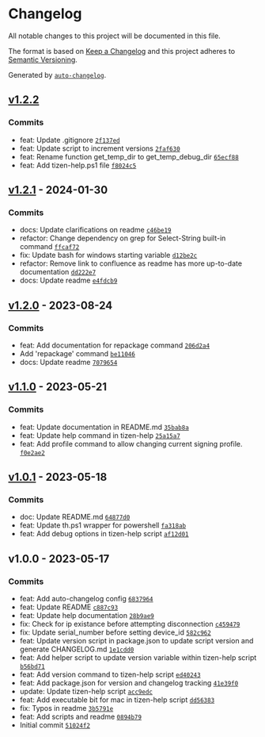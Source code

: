 # Changelog

All notable changes to this project will be documented in this file.

The format is based on [Keep a Changelog](https://keepachangelog.com/en/1.0.0/)
and this project adheres to [Semantic Versioning](https://semver.org/spec/v2.0.0.html).

Generated by [`auto-changelog`](https://github.com/CookPete/auto-changelog).

## [v1.2.2](https://github.com/eduardo-sm/tizen-help/compare/v1.2.1...v1.2.2)

### Commits

- feat: Update .gitignore [`2f137ed`](https://github.com/eduardo-sm/tizen-help/commit/2f137ed1bde8a797fb68aaaf2b4b2b369a932d51)
- feat: Update script to increment versions [`2faf630`](https://github.com/eduardo-sm/tizen-help/commit/2faf630771f836c5d8b26611f87dd8d8fe7b1cdb)
- feat: Rename function get_temp_dir to get_temp_debug_dir [`65ecf88`](https://github.com/eduardo-sm/tizen-help/commit/65ecf88770cbad87e9757653f1840186f6b69824)
- feat: Add tizen-help.ps1 file [`f8024c5`](https://github.com/eduardo-sm/tizen-help/commit/f8024c51ee6d4d29cff513915231f30c2f6f1dc9)

## [v1.2.1](https://github.com/eduardo-sm/tizen-help/compare/v1.2.0...v1.2.1) - 2024-01-30

### Commits

- docs: Update clarifications on readme [`c46be19`](https://github.com/eduardo-sm/tizen-help/commit/c46be19a8130a6d8bbc7e084761f06d7f3498fd1)
- refactor: Change dependency on grep for Select-String built-in command [`ffcaf72`](https://github.com/eduardo-sm/tizen-help/commit/ffcaf72b71c6f4f8d3123fc8e469b5a923e1f6f1)
- fix: Update bash for windows starting variable [`d12be2c`](https://github.com/eduardo-sm/tizen-help/commit/d12be2cc2d1e983d24e08f890ba00e34d754e569)
- refactor: Remove link to confluence as readme has more up-to-date documentation [`dd222e7`](https://github.com/eduardo-sm/tizen-help/commit/dd222e7af544bfc730200ddf3fa25f7e41699e84)
- docs: Update readme [`e4fdcb9`](https://github.com/eduardo-sm/tizen-help/commit/e4fdcb91d497bb52cbb7fed6f96334c2f48d1d54)

## [v1.2.0](https://github.com/eduardo-sm/tizen-help/compare/v1.1.0...v1.2.0) - 2023-08-24

### Commits

- feat: Add documentation for repackage command [`206d2a4`](https://github.com/eduardo-sm/tizen-help/commit/206d2a41c594c7625353e77ca7b17e4504881508)
- Add 'repackage' command [`be11046`](https://github.com/eduardo-sm/tizen-help/commit/be110462be5caa699cf8cb0c60fdfda5904445be)
- docs: Update readme [`7079654`](https://github.com/eduardo-sm/tizen-help/commit/7079654a520d44bcbaf4ca5507f26da2414c1594)

## [v1.1.0](https://github.com/eduardo-sm/tizen-help/compare/v1.0.1...v1.1.0) - 2023-05-21

### Commits

- feat: Update documentation in README.md [`35bab8a`](https://github.com/eduardo-sm/tizen-help/commit/35bab8a4db38d379206c67346f70bb01dcf2202e)
- feat: Update help command in tizen-help [`25a15a7`](https://github.com/eduardo-sm/tizen-help/commit/25a15a72698a40c7f7daf3d0ad0d046518fc66ae)
- feat: Add profile command to allow changing current signing profile. [`f0e2ae2`](https://github.com/eduardo-sm/tizen-help/commit/f0e2ae2fb9b1cbff40631affda1db03cb7561fc5)

## [v1.0.1](https://github.com/eduardo-sm/tizen-help/compare/v1.0.0...v1.0.1) - 2023-05-18

### Commits

- doc: Update README.md [`64877d0`](https://github.com/eduardo-sm/tizen-help/commit/64877d037cfcb79312ca94f6b7d62cae9ac68258)
- feat: Update th.ps1 wrapper for powershell [`fa318ab`](https://github.com/eduardo-sm/tizen-help/commit/fa318abeb87d498e6b974617b5a54d76bf64f389)
- feat: Add debug options in tizen-help script [`af12d01`](https://github.com/eduardo-sm/tizen-help/commit/af12d014f90822b57f58a115b292b16a494c8be6)

## v1.0.0 - 2023-05-17

### Commits

- feat: Add auto-changelog config [`6837964`](https://github.com/eduardo-sm/tizen-help/commit/6837964c00dfc782d193c152173508a627aae81e)
- feat: Update README [`c887c93`](https://github.com/eduardo-sm/tizen-help/commit/c887c939818b2fc540c938634850dcc48799aa14)
- feat: Update help documentation [`28b9ae9`](https://github.com/eduardo-sm/tizen-help/commit/28b9ae9977718d03fe9ba1af18d68a77e1340749)
- fix: Check for ip existance before attempting disconnection [`c459479`](https://github.com/eduardo-sm/tizen-help/commit/c4594793cfd91f8f794f4746891f14c4390ecedf)
- fix: Update serial_number before setting device_id [`582c962`](https://github.com/eduardo-sm/tizen-help/commit/582c9620b8e99324b2751cc1441a6d1ee6291f8d)
- feat: Update version script in package.json to update script version and generate CHANGELOG.md [`1e1cdd0`](https://github.com/eduardo-sm/tizen-help/commit/1e1cdd0f5057f2ecc359a78f1b92695a7becc7e8)
- feat: Add helper script to update version variable within tizen-help script [`b56bd71`](https://github.com/eduardo-sm/tizen-help/commit/b56bd7150170f2ecf186aa11ada9c92cb2f565f5)
- feat: Add version command to tizen-help script [`ed40243`](https://github.com/eduardo-sm/tizen-help/commit/ed402438e62df9dcda27a1cc89a5db4bbbc56ad7)
- feat: Add package.json for version and changelog tracking [`41e39f0`](https://github.com/eduardo-sm/tizen-help/commit/41e39f0f7aa6bda67ad5a1782aea1896f474de9c)
- update: Update tizen-help script [`acc9edc`](https://github.com/eduardo-sm/tizen-help/commit/acc9edc1df6584beb88c3ddc8547dadac96dc997)
- feat: Add executable bit for mac in tizen-help script [`dd56383`](https://github.com/eduardo-sm/tizen-help/commit/dd563839f173072af59d792d4ee8c9db1d9fc532)
- fix: Typos in readme [`3b5791e`](https://github.com/eduardo-sm/tizen-help/commit/3b5791e2dba9ec482b37b4d9f466e37cef42da32)
- feat: Add scripts and readme [`0894b79`](https://github.com/eduardo-sm/tizen-help/commit/0894b796f59a5ce6c5c15796283100b744ffafe9)
- Initial commit [`51024f2`](https://github.com/eduardo-sm/tizen-help/commit/51024f2508a416a00760bacc88fa470a20b2155b)
